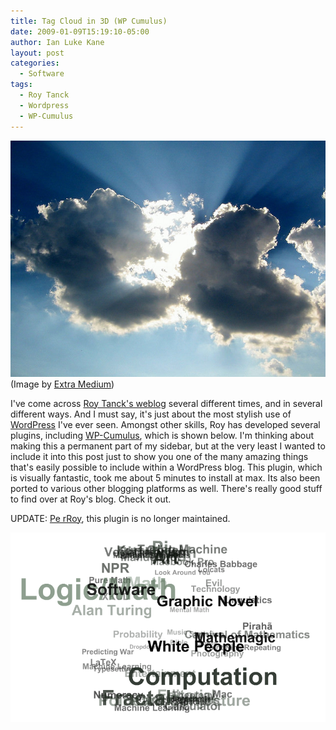 ```yaml
---
title: Tag Cloud in 3D (WP Cumulus)
date: 2009-01-09T15:19:10-05:00
author: Ian Luke Kane
layout: post
categories:
  - Software
tags:
  - Roy Tanck
  - Wordpress
  - WP-Cumulus
---
```


![(Extra Medium)](/assets/cloud.jpg)  
(Image by [Extra Medium](http://www.flickr.com/photos/johnmueller/52621490/sizes/z/in/photostream))

I've come across [Roy Tanck's weblog](http://www.roytanck.com) several
different times, and in several different ways. And I must say, it's
just about the most stylish use of [WordPress](http://wordpress.org/)
I've ever seen. Amongst other skills, Roy has developed several plugins,
including [WP-Cumulus](http://wordpress.org/extend/plugins/wp-cumulus/),
which is shown below. I'm thinking about making this a permanent part of
my sidebar, but at the very least I wanted to include it into this post
just to show you one of the many amazing things that's easily possible
to include within a WordPress blog. This plugin, which is visually
fantastic, took me about 5 minutes to install at max. Its also been
ported to various other blogging platforms as well. There's really good
stuff to find over at Roy's blog. Check it out.

UPDATE:
[Pe rRoy](http://www.roytanck.com/2013/01/22/you-can-now-fork-cumulus-2-0-on-github/),
this plugin is no longer maintained.

![(wpcumulus)](/assets/wpcumulus.png)  